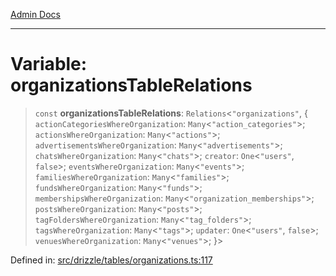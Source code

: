 [Admin Docs](/)

***

# Variable: organizationsTableRelations

> `const` **organizationsTableRelations**: `Relations`\<`"organizations"`, \{ `actionCategoriesWhereOrganization`: `Many`\<`"action_categories"`\>; `actionsWhereOrganization`: `Many`\<`"actions"`\>; `advertisementsWhereOrganization`: `Many`\<`"advertisements"`\>; `chatsWhereOrganization`: `Many`\<`"chats"`\>; `creator`: `One`\<`"users"`, `false`\>; `eventsWhereOrganization`: `Many`\<`"events"`\>; `familiesWhereOrganization`: `Many`\<`"families"`\>; `fundsWhereOrganization`: `Many`\<`"funds"`\>; `membershipsWhereOrganization`: `Many`\<`"organization_memberships"`\>; `postsWhereOrganization`: `Many`\<`"posts"`\>; `tagFoldersWhereOrganization`: `Many`\<`"tag_folders"`\>; `tagsWhereOrganization`: `Many`\<`"tags"`\>; `updater`: `One`\<`"users"`, `false`\>; `venuesWhereOrganization`: `Many`\<`"venues"`\>; \}\>

Defined in: [src/drizzle/tables/organizations.ts:117](https://github.com/PalisadoesFoundation/talawa-api/blob/720213b8973f1ef622d2c99f376ffc6c960847d1/src/drizzle/tables/organizations.ts#L117)
